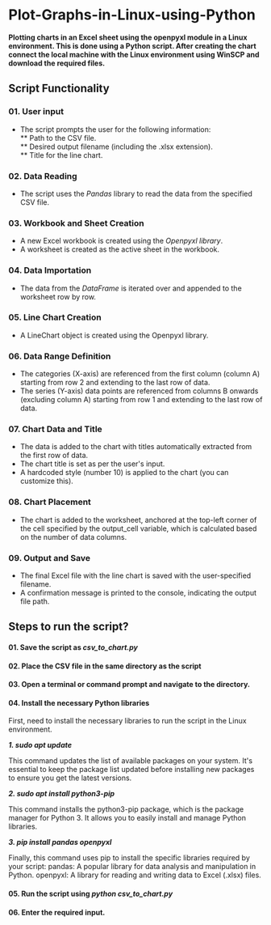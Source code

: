 # Plot-Graphs-in-Linux-using-Python
**Plotting charts in an Excel sheet using the openpyxl module in a Linux environment. This is done using a Python script. After creating the chart connect the local machine with the Linux environment using WinSCP and download the required files.**

## Script Functionality

### 01. User input   
* The script prompts the user for the following information:   
   ** Path to the CSV file.   
   ** Desired output filename (including the .xlsx extension).   
   ** Title for the line chart.

### 02. Data Reading   
* The script uses the _Pandas_ library to read the data from the specified CSV file.   

### 03. Workbook and Sheet Creation
* A new Excel workbook is created using the _Openpyxl library_.   
* A worksheet is created as the active sheet in the workbook.

###  04. Data Importation
* The data from the _DataFrame_ is iterated over and appended to the worksheet row by row.

### 05. Line Chart Creation
* A LineChart object is created using the Openpyxl library.

### 06. Data Range Definition   
* The categories (X-axis) are referenced from the first column (column A) starting from row 2 and extending to the last row of data.
* The series (Y-axis) data points are referenced from columns B onwards (excluding column A) starting from row 1 and extending to the last row of data.

### 07. Chart Data and Title   
* The data is added to the chart with titles automatically extracted from the first row of data.
* The chart title is set as per the user's input.
* A hardcoded style (number 10) is applied to the chart (you can customize this).

### 08. Chart Placement
* The chart is added to the worksheet, anchored at the top-left corner of the cell specified by the output_cell variable, which is calculated based on the number of data columns.

### 09. Output and Save   
* The final Excel file with the line chart is saved with the user-specified filename.
* A confirmation message is printed to the console, indicating the output file path.


## Steps to run the script?   

#### 01.  Save the script as _csv_to_chart.py_    

#### 02. Place the CSV file in the same directory as the script   

#### 03. Open a terminal or command prompt and navigate to the directory.    

#### 04. Install the necessary Python libraries
First, need to install the necessary libraries to run the script in the Linux environment.

   _**1. sudo apt update**_

   This command updates the list of available packages on your system. It's essential to keep the package list updated before installing new packages to ensure you get the latest versions.

   _**2. sudo apt install python3-pip**_
   
   This command installs the python3-pip package, which is the package manager for Python 3. It allows you to easily install and manage Python libraries.

   _**3. pip install pandas openpyxl**_

   Finally, this command uses pip to install the specific libraries required by your script:
      pandas: A popular library for data analysis and manipulation in Python.
      openpyxl: A library for reading and writing data to Excel (.xlsx) files.    

#### 05. Run the script using _python csv_to_chart.py_    

#### 06. Enter the required input.
